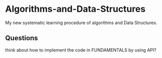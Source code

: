 # Algorithms-and-Data-Structures
My new systematic learning procedure of algorithms and Data Structures.

## Questions
think about how to implement the code in FUNDAMENTALS by using API?
